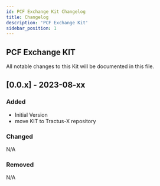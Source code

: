 ```yaml
---
id: PCF Exchange Kit Changelog
title: Changelog
description: 'PCF Exchange Kit'
sidebar_position: 1
---
```

## PCF Exchange KIT

All notable changes to this Kit will be documented in this file.

## [0.0.x] - 2023-08-xx

### Added

- Initial Version
- move KIT to Tractus-X repository

### Changed

N/A

### Removed

N/A
